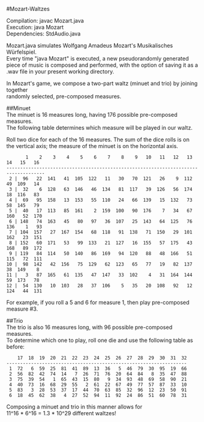 #Mozart-Waltzes
  
Compilation:  javac Mozart.java  
Execution:    java Mozart  
Dependencies: StdAudio.java
  
Mozart.java simulates Wolfgang Amadeus Mozart's Musikalisches Würfelspiel.  
Every time "java Mozart" is executed, a new pseudorandomly generated piece of music
is composed and performed, with the option of saving it as a .wav file in your
present working directory.

In Mozart's game, we compose a two-part waltz (minuet and trio) by joining together  
randomly selected, pre-composed measures.  
  
##Minuet  
The minuet is 16 measures long, having 176 possible pre-composed measures.  
The following table determines which measure will be played in our waltz.  

Roll two dice for each of the 16 measures. The sum of the dice rolls is on
the vertical axis; the measure of the minuet is on the horizontal axis.

```
       1    2    3    4    5    6    7    8    9   10   11   12   13   14   15   16
------------------------------------------------------------------------------------
 2 |  96   22  141   41  105  122   11   30   70  121   26    9  112   49  109   14
 3 |  32    6  128   63  146   46  134   81  117   39  126   56  174   18  116   83
 4 |  69   95  158   13  153   55  110   24   66  139   15  132   73   58  145   79
 5 |  40   17  113   85  161    2  159  100   90  176    7   34   67  160   52  170
 6 | 148   74  163   45   80   97   36  107   25  143   64  125   76  136    1   93
 7 | 104  157   27  167  154   68  118   91  138   71  150   29  101  162   23  151
 8 | 152   60  171   53   99  133   21  127   16  155   57  175   43  168   89  172
 9 | 119   84  114   50  140   86  169   94  120   88   48  166   51  115   72  111
10 |  98  142   42  156   75  129   62  123   65   77   19   82  137   38  149    8
11 |   3   87  165   61  135   47  147   33  102    4   31  164  144   59  173   78
12 |  54  130   10  103   28   37  106    5   35   20  108   92   12  124   44  131
```
For example, if you roll a 5 and 6 for measure 1, then play pre-composed measure #3.  
  
    
##Trio  
The trio is also 16 measures long, with 96 possible pre-composed measures.  
To determine which one to play, roll one die and use the following table as before:
  
```
    17  18  19  20  21  22  23  24  25  26  27  28  29  30  31  32
------------------------------------------------------------------
 1  72   6  59  25  81  41  89  13  36   5  46  79  30  95  19  66
 2  56  82  42  74  14   7  26  71  76  20  64  84   8  35  47  88
 3  75  39  54   1  65  43  15  80   9  34  93  48  69  58  90  21
 4  40  73  16  68  29  55   2  61  22  67  49  77  57  87  33  10
 5  83   3  28  53  37  17  44  70  63  85  32  96  12  23  50  91
 6  18  45  62  38   4  27  52  94  11  92  24  86  51  60  78  31
```
  
Composing a minuet and trio in this manner allows for  
11^16 \* 6^16 = 1.3 * 10^29 different waltzes!
